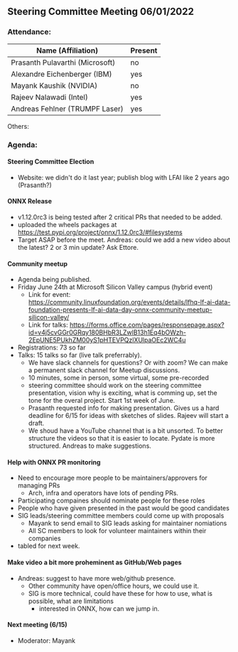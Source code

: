 ## Steering Committee Meeting 06/01/2022

### Attendance:

| Name (Affiliation)              | Present  |
| ------------------------------- | -------- |
| Prasanth Pulavarthi (Microsoft) |   no    |
| Alexandre Eichenberger (IBM)    |   yes   |
| Mayank Kaushik (NVIDIA)         |   no   |
| Rajeev Nalawadi (Intel)         |   yes   |
| Andreas Fehlner (TRUMPF Laser)   |  yes    |

Others: 

### Agenda:
  #### Steering Committee Election
  - Website: we didn't do it last year; publish blog with LFAI like 2 years ago (Prasanth?)
   
  #### ONNX Release
  - v1.12.0rc3 is being tested after 2 critical PRs that needed to be added.
  - uploaded the wheels packages at https://test.pypi.org/project/onnx/1.12.0rc3/#filesystems
  - Target ASAP before the meet. Andreas: could we add a new video about the latest? 2 or 3 min update? Ask Ettore.
  
  #### Community meetup
  - Agenda being published.
  - Friday June 24th at Microsoft Silicon Valley campus (hybrid event)
    - Link for event: https://community.linuxfoundation.org/events/details/lfhq-lf-ai-data-foundation-presents-lf-ai-data-day-onnx-community-meetup-silicon-valley/
    - Link for talks: https://forms.office.com/pages/responsepage.aspx?id=v4j5cvGGr0GRqy180BHbR3LZwlB13h1Eq4bOWzh-2EpUNE5PUkhZM00yS1pHTEVPQzlXUlpaOEc2WC4u
  - Registrations: 73 so far
  - Talks: 15 talks so far  (live talk preferrably).
    - We have slack channels for questions? Or with zoom? We can make a permanent slack channel for Meetup discussions. 
    - 10 minutes, some in person, some virtual, some pre-recorded
    - steering committee should work on the steering committee presentation, vision why is exciting, what is comming up, set the tone for the overal project. Start 1st week of June.
    - Prasanth requested info for making presentation. Gives us a hard deadline for 6/15 for ideas with sketches of slides. Rajeev will start a draft.
    - We shoud have a YouTube channel that is a bit unsorted. To better structure the videos so that it is easier to locate. Pydate is more structured. Andreas to make suggestions.

 #### Help with ONNX PR monitoring
  - Need to encourage more people to be maintainers/approvers for managing PRs
    - Arch, infra and operators have lots of pending PRs.
  - Participating compaines should nominate people for these roles
  - People who have given presented in the past would be good candidates
  - SIG leads/steering committee members could come up with proposals
    - Mayank to send email to SIG leads asking for maintainer nomiations
    - All SC members to look for volunteer maintainers within their companies
  - tabled for next week.
  
 #### Make video a bit more proheminent as GitHub/Web pages
  - Andreas: suggest to have more web/github presence.
    - Other community have open/office hours, we could use it.
    - SIG is more technical, could have these for how to use, what is possible, what are limitations
      - interested in ONNX, how can we jump in. 
  
  #### Next meeting (6/15)
  - Moderator: Mayank
 
